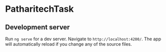 # PatharitechTask

## Development server

Run `ng serve` for a dev server. Navigate to `http://localhost:4200/`. The app will automatically reload if you change any of the source files.

